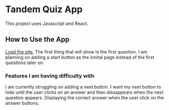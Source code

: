 # Tandem Quiz App

This project uses Javascript and React.

## How to Use the App
[Load the site.](https://tandem-trivia.herokuapp.com/)
The first thing that will show is the first question.
I am planning on adding a start button as the innital page instead of the first questions later on 

### Features I am having difficulty with

I am currently struggling on adding a next button. I want my next button to hide until the user clicks on an answer and then dissappears when the next question appears.
Displaying the correct answer when the user click on the answer buttons.
